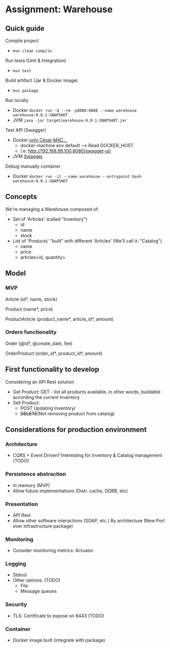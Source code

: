 # Assignment: Warehouse

## Quick guide
Compile project
- `mvn clean compile`

Run tests (Unit & Integration)
- `mvn test`

Build artifact (Jar & Docker image)
- `mvn package`

Run locally
- Docker `docker run -d --rm -p8080:8080 --name warehouse warehouse:0.0.1-SNAPSHOT` 
- JVM `java -jar target/warehouse-0.0.1-SNAPSHOT.jar`

Test API (Swagger)
- Docker [only César MAC...](http://192.168.99.100:8080/swagger-ui/)
  - docker-machine env default --> Read DOCKER_HOST
  - i.e: http://192.168.99.100:8080/swagger-ui/
- JVM [Swagger](http://localhost:8080/swagger-ui/)

Debug manually container
- Docker `docker run -it --name warehouse --entrypoint bash warehouse:0.0.1-SNAPSHOT`

## Concepts
We're managing a Warehouse composed of:
- Set of 'Articles' (called "Inventory")
  - id
  - name
  - stock
- List of 'Products' "built" with different 'Articles' (We'll call it: "Catalog")
  - name
  - price
  - articles<id, quantity>

## Model
### MVP
Article (id*, name, stock)

Product (name*, price)

ProductArticle (product_name*, article_id*, amount)

### Orders functionality
Order (@id*, @create_date, fee)

OrderProduct (order_id*, product_id*, amount)

## First functionality to develop
Considering an API Rest solution
- Get Product: GET - list all products available, in other words, buildable according the current Inventory
- Sell Product: 
  - POST Updating Inventory/ 
  - ~~DELETE~~(Not removing product from catalog) 

## Considerations for production environment
### Architecture
- CQRS + Event Driven? Interesting for Inventory & Catalog management (TODO)

### Persistence abstraction
- In memory (MVP)
- Allow future implementations (Distr. cache, DDBB, etc)

### Presentation
- API Rest
- Allow other software interactions (SOAP, etc.) By architecture (New Port over infrastructure package)

### Monitoring
- Consider monitoring metrics: Actuator

### Logging
- Stdout
- Other options: (TODO)
  - File
  - Message queues

### Security
- TLS: Certificate to expose on 8443 (TODO)

### Container
- Docker image built (integrate with package)



